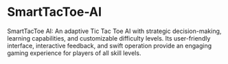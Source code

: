 # SmartTacToe-AI
SmartTacToe AI: An adaptive Tic Tac Toe AI with strategic decision-making, learning capabilities, and customizable difficulty levels. Its user-friendly interface, interactive feedback, and swift operation provide an engaging gaming experience for players of all skill levels.
